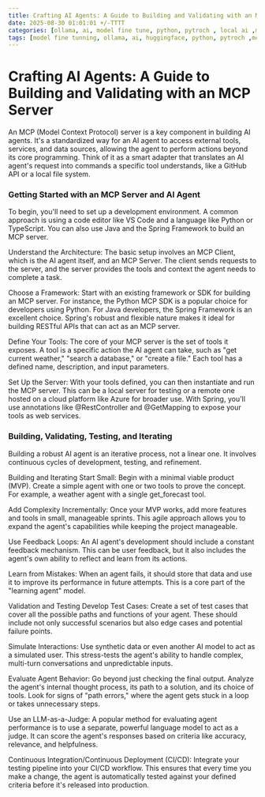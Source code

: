 ```yaml
---
title: Crafting AI Agents: A Guide to Building and Validating with an MCP Server - PART I
date: 2025-08-30 01:01:01 +/-TTTT
categories: [ollama, ai, model fine tune, python, pytroch , local ai ,mcp , ai agents ]
tags: [model fine tunning, ollama, ai, huggingface, python, pytroch ,mcp ,ai agents ]     # TAG names should always be lowercase
---
```

<script data-goatcounter="https://arulwebsite.goatcounter.com/count"
        async src="//gc.zgo.at/count.js"></script>

<script>
    // Append to the <body>; can use a CSS selector to append somewhere else.
    window.goatcounter.visit_count({append: 'body'})
</script>

# Crafting AI Agents: A Guide to Building and Validating with an MCP Server

An MCP (Model Context Protocol) server is a key component in building AI agents. It's a standardized way for an AI agent to access external tools, services, and data sources, allowing the agent to perform actions beyond its core programming. Think of it as a smart adapter that translates an AI agent's request into commands a specific tool understands, like a GitHub API or a local file system.

### Getting Started with an MCP Server and AI Agent

To begin, you'll need to set up a development environment. A common approach is using a code editor like VS Code and a language like Python or TypeScript. You can also use Java and the Spring Framework to build an MCP server.

Understand the Architecture: The basic setup involves an MCP Client, which is the AI agent itself, and an MCP Server. The client sends requests to the server, and the server provides the tools and context the agent needs to complete a task.

Choose a Framework: Start with an existing framework or SDK for building an MCP server. For instance, the Python MCP SDK is a popular choice for developers using Python. For Java developers, the Spring Framework is an excellent choice. Spring's robust and flexible nature makes it ideal for building RESTful APIs that can act as an MCP server.

Define Your Tools: The core of your MCP server is the set of tools it exposes. A tool is a specific action the AI agent can take, such as "get current weather," "search a database," or "create a file." Each tool has a defined name, description, and input parameters.

Set Up the Server: With your tools defined, you can then instantiate and run the MCP server. This can be a local server for testing or a remote one hosted on a cloud platform like Azure for broader use. With Spring, you'll use annotations like @RestController and @GetMapping to expose your tools as web services.

### Building, Validating, Testing, and Iterating

Building a robust AI agent is an iterative process, not a linear one. It involves continuous cycles of development, testing, and refinement.

Building and Iterating
Start Small: Begin with a minimal viable product (MVP). Create a simple agent with one or two tools to prove the concept. For example, a weather agent with a single get_forecast tool.

Add Complexity Incrementally: Once your MVP works, add more features and tools in small, manageable sprints. This agile approach allows you to expand the agent's capabilities while keeping the project manageable.

Use Feedback Loops: An AI agent's development should include a constant feedback mechanism. This can be user feedback, but it also includes the agent's own ability to reflect and learn from its actions.

Learn from Mistakes: When an agent fails, it should store that data and use it to improve its performance in future attempts. This is a core part of the "learning agent" model.

Validation and Testing
Develop Test Cases: Create a set of test cases that cover all the possible paths and functions of your agent. These should include not only successful scenarios but also edge cases and potential failure points.

Simulate Interactions: Use synthetic data or even another AI model to act as a simulated user. This stress-tests the agent's ability to handle complex, multi-turn conversations and unpredictable inputs.

Evaluate Agent Behavior: Go beyond just checking the final output. Analyze the agent's internal thought process, its path to a solution, and its choice of tools. Look for signs of "path errors," where the agent gets stuck in a loop or takes unnecessary steps.

Use an LLM-as-a-Judge: A popular method for evaluating agent performance is to use a separate, powerful language model to act as a judge. It can score the agent's responses based on criteria like accuracy, relevance, and helpfulness.

Continuous Integration/Continuous Deployment (CI/CD): Integrate your testing pipeline into your CI/CD workflow. This ensures that every time you make a change, the agent is automatically tested against your defined criteria before it's released into production.
